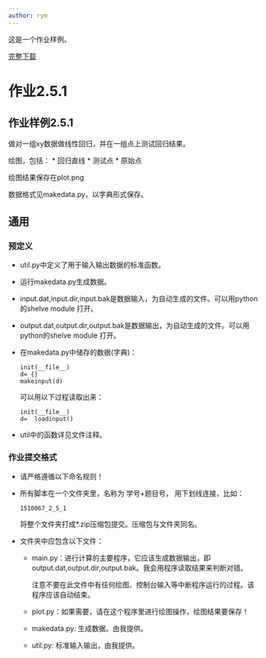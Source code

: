 ```yaml
---
author: rym
---
```


这是一个作业样例。

[完整下载]({{site.url}}/assets/files/1510067_2_5_1.zip)

<!-- more -->

# 作业2.5.1

## 作业样例2.5.1

做对一组xy数据做线性回归，并在一组点上测试回归结果。

绘图，包括：
	* 回归直线
	* 测试点
	* 原始点
	
绘图结果保存在plot.png

数据格式见makedata.py，以字典形式保存。


## 通用

### 预定义

* util.py中定义了用于输入输出数据的标准函数。 
* 运行makedata.py生成数据。
* input.dat,input.dir,input.bak是数据输入，为自动生成的文件。可以用python的shelve module 打开。
* output.dat,output.dir,output.bak是数据输出，为自动生成的文件。可以用python的shelve module 打开。
* 在makedata.py中储存的数据(字典)：

	````
	init(__file__)
	d= {}
	makeinput(d)
	````

	可以用以下过程读取出来：
	
	````
	init(__file__)
	d=  loadinput()
	````
* util中的函数详见文件注释。

### 作业提交格式
* 请严格遵循以下命名规则！
* 所有脚本在一个文件夹里，名称为 学号+题目号， 用下划线连接，比如：
	````
	1510067_2_5_1
	````
	将整个文件夹打成*.zip压缩包提交。压缩包与文件夹同名。
	
* 文件夹中应包含以下文件：
	* main.py：进行计算的主要程序，它应该生成数据输出，即output.dat,output.dir,output.bak。我会用程序读取结果来判断对错。
	  
	  注意不要在此文件中有任何绘图、控制台输入等中断程序运行的过程。该程序应该自动结束。
	  
	* plot.py：如果需要，请在这个程序里进行绘图操作，绘图结果要保存！
	
	* makedata.py: 生成数据。由我提供。
	* util.py:	标准输入输出，由我提供。


